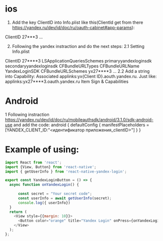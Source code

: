 # ios

1. Add the key ClientID into Info.plist like this(ClientId get from there https://yandex.ru/dev/id/doc/ru/oauth-cabinet#app-params):
<dist>
	<key>ClientID</key>
	<string>27***3</string>
...

2. Following the yandex instraction and do the next steps:
2.1 Setting Info.plist
<dict>
	<key>ClientID</key>
	<string>27****3</string>
	<key>LSApplicationQueriesSchemes</key>
	<array>
	<string>primaryyandexloginsdk</string>
	<string>secondaryyandexloginsdk</string>
	</array>
	<key>CFBundleURLTypes</key>
	<array>
	<dict>
		<key>CFBundleURLName</key>
		<string>YandexLoginSDK</string>
		<key>CFBundleURLSchemes</key>
		<array>
			<string>yx27****3</string>
		</array>
	</dict>
	</array>
    ...
</dist>
2.2 Add a string into Capability: Associated applinks:yx{Client ID}.aouth.yandex.ru. Just like:
applinks:yx27****3.oauth.yandex.ru
Item Sign & Capabilities

# Android

1 Following instraction https://yandex.ru/dev/id/doc/ru/mobileauthsdk/android/3.1.0/sdk-android-use and add the code:
android {
      defaultConfig {
      manifestPlaceholders = [YANDEX_CLIENT_ID:"<идентификатор приложения_clientID>"]
   }
}

# Example of using:

```javascript
import React from 'react';
import {View, Button} from 'react-native';
import { getUserInfo } from 'react-native-yandex-login';

export const YandexLoginButton = () => {
  async function onYandexLogin() {
    
      const secret = "Your secret code";
      const userInfo = await getUserInfo(secret);
      console.log({ userInfo})
  }
  return (
    <View style={{margin: 10}}>
      <Button color="orange" title="Yandex Login" onPress={onYandexLogin} />
    </View>
  );
};
````